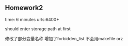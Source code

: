 Homework2
--
time: 6 minutes  urls:6400+

should enter storage path at first

修改了部分变量名称
增加了forbidden_list
不会用makefile  orz
